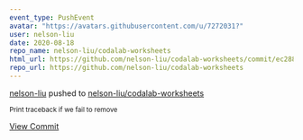 ```yaml
---
event_type: PushEvent
avatar: "https://avatars.githubusercontent.com/u/7272031?"
user: nelson-liu
date: 2020-08-18
repo_name: nelson-liu/codalab-worksheets
html_url: https://github.com/nelson-liu/codalab-worksheets/commit/ec288ee0aa8ef91f3c99fe32c91d91ffe9dc3b2a
repo_url: https://github.com/nelson-liu/codalab-worksheets
---
```


<a href='https://github.com/nelson-liu' target='_blank'>nelson-liu</a> pushed to <a href='https://github.com/nelson-liu/codalab-worksheets' target='_blank'>nelson-liu/codalab-worksheets</a>

<small>Print traceback if we fail to remove</small>

<a href='https://github.com/nelson-liu/codalab-worksheets/commit/ec288ee0aa8ef91f3c99fe32c91d91ffe9dc3b2a' target='_blank'>View Commit</a>